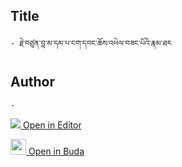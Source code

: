 ## Title
	- རྗེ་བཙུན་བླ་མ་དམ་པ་ངག་དབང་ཆོས་འཕེལ་བཟང་པོའི་རྣམ་ཐར

## Author
	- 



[<img src="https://img.icons8.com/color/25/000000/edit-property.png"> Open in Editor](http://editor.openpecha.org/P000726)

[<img width="25" src="https://library.bdrc.io/icons/BUDA-small.svg"> Open in Buda](https://library.bdrc.io/show/bdr:IE0OPP000726)
